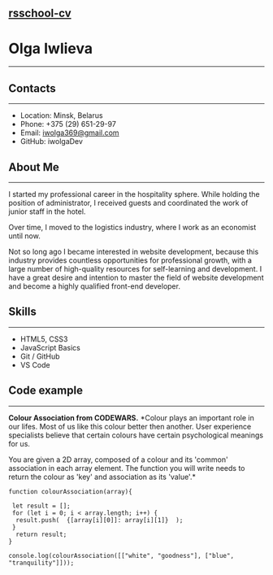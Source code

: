 [rsschool-cv](https://iwolgaDev.github.io/rsschool-cv/)
---
# Olga Iwlieva
---
## Contacts
--- 
* Location: Minsk, Belarus
* Phone: +375 (29) 651-29-97
* Email: iwolga369@gmail.com
* GitHub: iwolgaDev

## About Me
***

I started my professional career in the hospitality sphere. While holding the position of administrator, I received guests and coordinated the work of junior staff in the hotel.

Over time, I moved to the logistics industry, where I work as an economist until now.

Not so long ago I became interested in website development, because this industry provides countless opportunities for professional growth, with a large number of high-quality resources for self-learning and development. I have a great desire and intention to master the field of website development and become a highly qualified front-end developer.

## Skills
***

* HTML5, CSS3
* JavaScript Basics
* Git / GitHub
* VS Code

## Code example
***
__Colour Association from CODEWARS.__
*Colour plays an important role in our lifes. Most of us like this colour better then another. User experience specialists believe that certain colours have 
certain psychological meanings for us.

You are given a 2D array, composed of a colour and its 'common' association in 
each array element. The function you will write needs to return the colour as 'key' and association as its 'value'.*
```
function colourAssociation(array){
  
 let result = [];
 for (let i = 0; i < array.length; i++) {
  result.push(  {[array[i][0]]: array[i][1]}  );
 }
  return result;
}

console.log(colourAssociation([["white", "goodness"], ["blue", "tranquility"]]));
```




